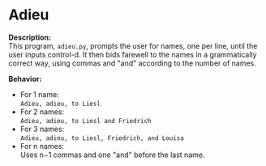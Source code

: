 # Adieu

**Description:**  
This program, `adieu.py`, prompts the user for names, one per line, until the user inputs control-d. It then bids farewell to the names in a grammatically correct way, using commas and "and" according to the number of names.

**Behavior:**
- For 1 name:  
  `Adieu, adieu, to Liesl`
- For 2 names:  
  `Adieu, adieu, to Liesl and Friedrich`
- For 3 names:  
  `Adieu, adieu, to Liesl, Friedrich, and Louisa`
- For n names:  
  Uses n−1 commas and one "and" before the last name.

